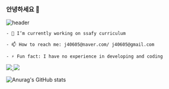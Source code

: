 ### 안녕하세요 👋

![header](https://capsule-render.vercel.app/api?type=waving&color=auto&height=300&section=header&text=Hello%20there&fontSize=90)

```
- 🔭 I’m currently working on ssafy curriculum  

- 📫 How to reach me: j40605@naver.com/ j40605@gmail.com  

- ⚡ Fun fact: I have no experience in developing and coding  
```
<a href = "https://www.instagram.com/__ju.__.ju__/" target="_blank">
<img src = "https://img.shields.io/badge/Instagram -E4405F?style=flat-square&logo=Instagram&logoColor=purple"/>
</a>

<a href = "https://open.kakao.com/o/sSryYfvf">
<img src = "https://img.shields.io/badge/KaKaoTalk -FFCD00?style=flat-square&logo=KaKaoTalk&logoColor=brown"/>
</a>

![Anurag's GitHub stats](https://github-readme-stats.vercel.app/api?username=Abdulljava&show_icons=true&theme=radical)